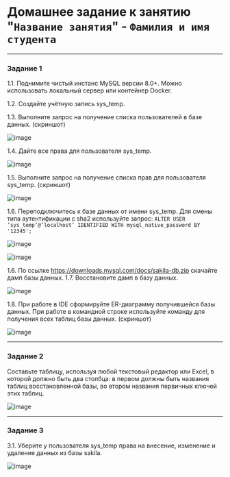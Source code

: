 # Домашнее задание к занятию "`Название занятия`" - `Фамилия и имя студента`

---

### Задание 1
1.1. Поднимите чистый инстанс MySQL версии 8.0+. Можно использовать локальный сервер или контейнер Docker.

1.2. Создайте учётную запись sys_temp.

1.3. Выполните запрос на получение списка пользователей в базе данных. (скриншот)

![image](https://user-images.githubusercontent.com/103531664/219947079-f64d5804-eec2-4268-af76-6047a8abfba1.png)

1.4. Дайте все права для пользователя sys_temp.

![image](https://user-images.githubusercontent.com/103531664/219947104-d32c88a0-626e-437d-965c-2e8573946e69.png)

1.5. Выполните запрос на получение списка прав для пользователя sys_temp. (скриншот)

![image](https://user-images.githubusercontent.com/103531664/219947129-1163dc74-d74c-411b-b8e6-181939cac43b.png)

1.6. Переподключитесь к базе данных от имени sys_temp. Для смены типа аутентификации с sha2 используйте запрос:
```ALTER USER ‘sys_temp’@’localhost’ IDENTIFIED WITH mysql_native_password BY '12345';```

![image](https://user-images.githubusercontent.com/103531664/219947177-e07dc63b-57ad-4dcf-b609-992c30037e75.png)

![image](https://user-images.githubusercontent.com/103531664/219947144-f2c45a4a-09bf-4d69-8726-39e159fdfcc9.png)

1.6. По ссылке https://downloads.mysql.com/docs/sakila-db.zip скачайте дамп базы данных.
1.7. Восстановите дамп в базу данных.

![image](https://user-images.githubusercontent.com/103531664/219947191-78f158b0-7561-480c-b034-65471b6a7af9.png)

1.8. При работе в IDE сформируйте ER-диаграмму получившейся базы данных. 
При работе в командной строке используйте команду для получения всех таблиц базы данных. (скриншот)

![image](https://user-images.githubusercontent.com/103531664/219947251-3f1069e1-0b6d-439b-b0de-da4e2f9964ae.png)

---
### Задание 2

Составьте таблицу, используя любой текстовый редактор или Excel, в которой должно быть два столбца:
в первом должны быть названия таблиц восстановленной базы, во втором названия первичных ключей этих таблиц.

![image](https://user-images.githubusercontent.com/103531664/219947373-2cb627d9-ed64-483c-ad8e-55ebd9489d7d.png)


---

### Задание 3

3.1. Уберите у пользователя sys_temp права на внесение, изменение и удаление данных из базы sakila.

![image](https://user-images.githubusercontent.com/103531664/219948732-51bac659-3292-4222-bcb0-bea11938454a.png)


```
